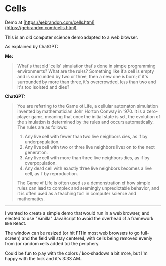 # Cells

Demo at [https://gebrandon.com/cells.html](https://gebrandon.com/cells.html).

This is an old computer science demo adapted to a web browser.

As explained by ChatGPT:

**Me:**

> What's that old 'cells' simulation that's done in simple programming environments? What are the rules? Something like if a cell is empty and is surrounded by two or three, then a new one is born; if it's surrounded by more than three, it's overcrowded, less than two and it's too isolated and dies?

**ChatGPT:**

> You are referring to the Game of Life, a cellular automaton simulation invented by mathematician John Horton Conway in 1970. It is a zero-player game, meaning that once the initial state is set, the evolution of the simulation is determined by the rules and occurs automatically. The rules are as follows:
>
> 1. Any live cell with fewer than two live neighbors dies, as if by underpopulation.
> 2. Any live cell with two or three live neighbors lives on to the next generation.
> 3. Any live cell with more than three live neighbors dies, as if by overpopulation.
> 4. Any dead cell with exactly three live neighbors becomes a live cell, as if by reproduction.
>
> The Game of Life is often used as a demonstration of how simple rules can lead to complex and seemingly unpredictable behavior, and it is often used as a teaching tool in computer science and mathematics.

---

I wanted to create a simple demo that would run in a web browser, and elected to use "Vanilla" JavaScript to avoid the overhead of a framework like React.

The window can be resized (or hit F11 in most web browsers to go full-screen) and the field will stay centered, with cells being removed evenly from (or random cells added to) the periphery.

Could be fun to play with the colors / box-shadows a bit more, but I'm happy with the look and it's 3:33 AM...
